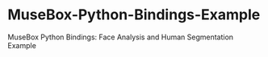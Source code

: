 # MuseBox-Python-Bindings-Example
MuseBox Python Bindings: Face Analysis and Human Segmentation Example

